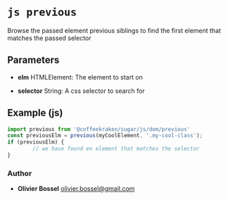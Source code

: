


<!-- @namespace    sugar.js.dom -->

# ```js previous ```


Browse the passed element previous siblings to find the first element that matches the passed selector

## Parameters

- **elm**  HTMLElement: The element to start on

- **selector**  String: A css selector to search for



## Example (js)

```js
import previous from '@coffeekraken/sugar/js/dom/previous'
const previousElm = previous(myCoolElement, '.my-cool-class');
if (previousElm) {
		// we have found en element that matches the selector
}
```


### Author
- **Olivier Bossel** <a href="mailto:olivier.bossel@gmail.com">olivier.bossel@gmail.com</a> 



